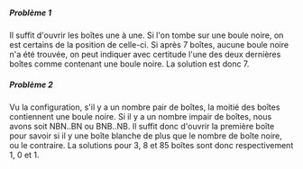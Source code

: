 
##### Problème 1

Il suffit d'ouvrir les boîtes une à une. Si l'on tombe sur une boule noire, on est certains de la position de celle-ci. Si après 7 boîtes, aucune boule noire n'a été trouvée, on peut indiquer avec certitude l'une des deux dernières boîtes comme contenant une boule noire. La solution est donc 7.

##### Problème 2

Vu la configuration, s'il y a un nombre pair de boîtes, la moitié des boîtes contiennent une boule noire. Si il y a un nombre impair de boîtes, nous avons soit NBN..BN ou BNB..NB. Il suffit donc d'ouvrir la première boîte pour savoir si il y une boîte blanche de plus que le nombre de boîte noire, ou le contraire. La solutions pour 3, 8 et 85 boîtes sont donc respectivement 1, 0 et 1. 

